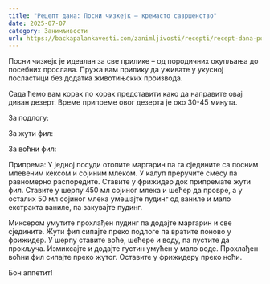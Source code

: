 ```yaml
---
title: "Рецепт дана: Посни чизкејк – кремасто савршенство"
date: 2025-07-07
category: Занимљивости
url: https://backapalankavesti.com/zanimljivosti/recepti/recept-dana-posni-cizkejk-kremasto-savrsenstvo/
---
```


Посни чизкејк је идеалан за све прилике – од породичних окупљања до посебних прослава. Пружа вам прилику да уживате у укусној посластици без додатка животињских производа.

Сада ћемо вам корак по корак представити како да направите овај диван дезерт. Време припреме овог дезерта је око 30-45 минута.

За подлогу:

За жути фил:

За воћни фил:

Припрема:
У једној посуди отопите маргарин па га сједините са посним млевеним кексом и сојиним млеком. У калуп преручите смесу па равномерно распоредите. Ставите у фрижидер док припремате жути фил. Ставите у шерпу 450 мл сојиног млека и шећер да провре, а у осталих 50 мл сојиног млека умешајте пудинг од ваниле и мало екстракта ваниле, па закувајте пудинг.

Миксером умутите прохлађен пудинг па додајте маргарин и све сједините. Жути фил сипајте преко подлоге па вратите поново у фрижидер. У шерпу ставите воће, шећере и воду, па пустите да прокључа. Измиксајте и додајте густин умућен у мало воде. Прохлађен воћни фил сипајте преко жутог. Оставите у фрижидеру преко ноћи.

Бон аппетит!
